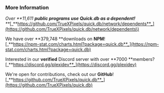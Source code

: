 ### More Information

_Over **11,611 **public programs use **Quick.db** as a dependent!**          
**_[_**https://github.com/TrueXPixels/quick.db/network/dependents**_](https://github.com/TrueXPixels/quick.db/network/dependents\)

We have over **379,748 **downloads on **NPM**!  
[_**https://npm-stat.com/charts.html?package=quick.db**_](https://npm-stat.com/charts.html?package=quick.db)

Interested in our **verified** Discord server with over **7000 **members?  
[_**https://discord.gg/plexidev**_](https://discord.gg/plexidev)

We're open for contributions, check out our **GitHub**!  
[_**https://github.com/TrueXPixels/quick.db**_](https://github.com/TrueXPixels/quick.db)

